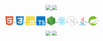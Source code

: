 
<div align="center">
  <a href="https://github.com/everyt">
  <img height="180em" src="https://github-readme-stats.vercel.app/api?username=everyt&count_private=true&show_icons=true"/>
  <img height="180em" src="https://github-readme-stats.vercel.app/api/top-langs/?username=everyt&layout=compact"/>
</div>

<div align="center">
  <div style="display: inline_block"><br>
    <img align="center" alt="Html" height="30" width="30" src="https://raw.githubusercontent.com/devicons/devicon/master/icons/html5/html5-original.svg">
    <img align="center" alt="css" height="30" width="30" src="https://raw.githubusercontent.com/devicons/devicon/master/icons/css3/css3-original.svg">
    <img align="center" alt="js" height="30" width="30" src="https://raw.githubusercontent.com/devicons/devicon/master/icons/javascript/javascript-plain.svg">
    <img align="center" alt="ts" height="30" width="30" src="https://raw.githubusercontent.com/devicons/devicon/master/icons/typescript/typescript-plain.svg">
    <img align="center" alt="nodejs" height="30" width="30" src="https://raw.githubusercontent.com/devicons/devicon/master/icons/nodejs/nodejs-original.svg">
    <img align="center" alt="React" height="30" width="30" src="https://raw.githubusercontent.com/devicons/devicon/master/icons/react/react-original.svg">
    <img align="center" alt="nextjs" height="30" width="30" src="https://raw.githubusercontent.com/devicons/devicon/master/icons/nextjs/nextjs-line.svg">
    <img align="center" alt="java" height="30" width="30" src="https://raw.githubusercontent.com/devicons/devicon/master/icons/java/java-original.svg">
    <img align="center" alt="spring" height="30" width="30" src="https://raw.githubusercontent.com/devicons/devicon/master/icons/spring/spring-original.svg">
  </div>
    <br />
  <div> 
   	<a href="#" target="https://github.com//everyt"><img src="https://img.shields.io/badge/GitHub-100000?style=for-the-badge&logo=github&logoColor=white" target="_blank"></a>
    <a href = "mailto:everytea.time@gmail.com"><img src="https://img.shields.io/badge/-Gmail-%23333?style=for-the-badge&logo=gmail&logoColor=white" target="_blank"></a>
  </div>
</div>
